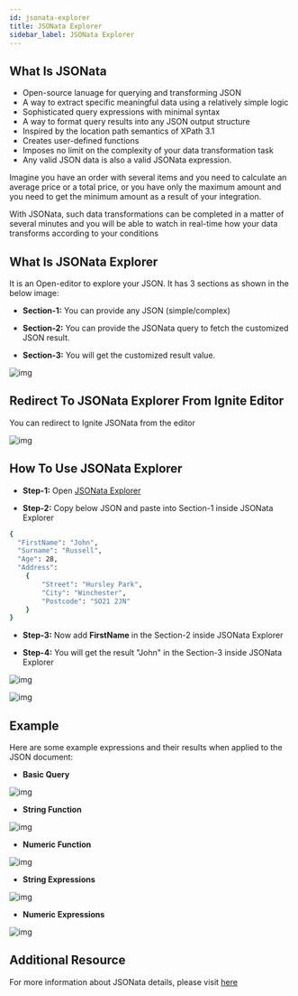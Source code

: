 ```yaml
---
id: jsonata-explorer
title: JSONata Explorer
sidebar_label: JSONata Explorer 
---
```


## What Is JSONata

- Open-source lanuage for querying and transforming JSON
- A way to extract specific meaningful data using a relatively simple logic
- Sophisticated query expressions with minimal syntax
- A way to format query results into any JSON output structure
- Inspired by the location path semantics of XPath 3.1
- Creates user-defined functions
- Imposes no limit on the complexity of your data transformation task
- Any valid JSON data is also a valid JSONata expression.

Imagine you have an order with several items and you need to calculate an average price or a total price, or you have only the maximum amount and you need to get the minimum amount as a result of your integration.

With JSONata, such data transformations can be completed in a matter of several minutes and you will be able to watch in real-time how your data transforms according to your conditions

## What Is JSONata Explorer

It is an Open-editor to explore your JSON. It has 3 sections as shown in the below image:

- <b>Section-1:</b> You can provide any JSON (simple/complex)

- <b>Section-2:</b> You can provide the JSONata query to fetch the customized JSON result.

- <b>Section-3:</b> You will get the customized result value.

![img](/assets/docs/jsonata/ignite-jsonata-editor-detail.png)

## Redirect To JSONata Explorer From Ignite Editor

You can redirect to Ignite JSONata from the editor

![img](/assets/docs/jsonata/ignite-editor-link-to-jsonata-explorer.gif)

## How To Use JSONata Explorer

- <b>Step-1:</b> Open <a href="https://jsonata.cgignite.io/" target="_blank">JSONata Explorer</a>

- <b>Step-2:</b> Copy below JSON and paste into Section-1 inside JSONata Explorer

```sh
{
  "FirstName": "John",
  "Surname": "Russell",
  "Age": 28,
  "Address":
    {
        "Street": "Hursley Park",
        "City": "Winchester",
        "Postcode": "SO21 2JN"
    }
}
```

- <b>Step-3:</b> Now add <b>FirstName</b> in the Section-2 inside JSONata Explorer

- <b>Step-4:</b> You will get the result "John" in the Section-3 inside JSONata Explorer

![img](/assets/docs/jsonata/ignite-jsonata-example.png)

![img](/assets/docs/jsonata/ignite-jsonata-sample.gif)

## Example

Here are some example expressions and their results when applied to the JSON document:

- <b>Basic Query</b>

![img](/assets/docs/jsonata/ignite-jsonata-basic-query.gif)

- <b>String Function</b>

![img](/assets/docs/jsonata/ignite-jsonata-string-function.gif)

- <b>Numeric Function</b>

![img](/assets/docs/jsonata/ignite-jsonata-numeric-function.gif)

- <b>String Expressions</b>

![img](/assets/docs/jsonata/ignite-jsonata-string-expression.gif)

- <b>Numeric Expressions</b>

![img](/assets/docs/jsonata/ignite-jsonata-numeric-expressions.gif)

## Additional Resource

   [df1]: <https://docs.jsonata.org/overview>

For more information about JSONata details, please visit <a href="https://docs.jsonata.org/overview" target="_blank">here</a>